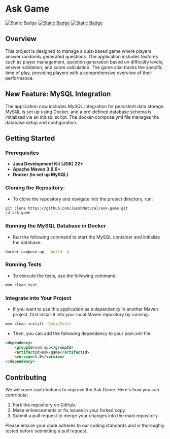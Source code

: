 # Ask Game
![Static Badge](https://img.shields.io/badge/Build-passing-flat)
[![Static Badge](https://img.shields.io/badge/Coverage-99%25-flat)](https://jacobnatural.github.io/ask-game/jacoco/index.html)
[![Static Badge](https://img.shields.io/badge/docs-blue)](https://jacobnatural.github.io/ask-game/apidocs/index.html)

## Overview

This project is designed to manage a quiz-based game where players answer randomly generated questions.
The application includes features such as player management, question generation based on difficulty levels,
answer validation, and score calculation. The game also tracks the specific time of play,
providing players with a comprehensive overview of their performance.

## New Feature: MySQL Integration
The application now includes MySQL integration for persistent data storage. MySQL is set up using Docker, and a pre-defined database schema is initialized via an init.sql script. The docker-compose.yml file manages the database setup and configuration.

## Getting Started

### Prerequisites

- **Java Development Kit (JDK) 22+**
- **Apache Maven 3.9.6+**
- **Docker (to set up MySQL)**

### Cloning the Repository:
- To clone the repository and navigate into the project directory, run:
```bash
git clone https://github.com/JacobNatural/ask-game.git
cd ask-game
```
### Running the MySQL Database in Docker
- Run the following command to start the MySQL container and initialize the database:
```bash
docker-compose up --build -d 
```

### Running Tests
- To execute the tests, use the following command:
```bash
mvn clean test
```


### Integrate into Your Project
- If you want to use this application as a dependency in another Maven project,
  first install it into your local Maven repository by running:
```bash
mvn clean install -DskipTests
```
- Then, you can add the following dependency to your pom.xml file:

```xml
<dependency>
    <groupId>com.app</groupId>
    <artifactId>ask-game</artifactId>
    <version>1.0</version>
</dependency>
```

## Contributing

We welcome contributions to improve the Ask Game. Here's how you can contribute:

1. Fork the repository on GitHub.
2. Make enhancements or fix issues in your forked copy.
3. Submit a pull request to merge your changes into the main repository.

Please ensure your code adheres to our coding standards and is thoroughly tested before submitting a pull request.